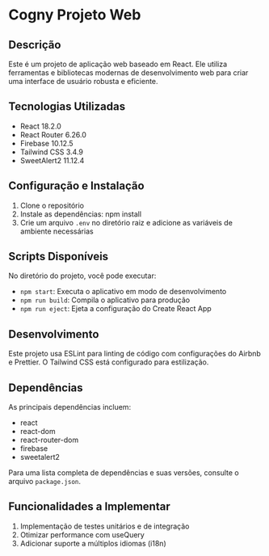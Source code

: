 # Cogny Projeto Web

## Descrição
Este é um projeto de aplicação web baseado em React. Ele utiliza ferramentas e bibliotecas modernas de desenvolvimento web para criar uma interface de usuário robusta e eficiente.

## Tecnologias Utilizadas
- React 18.2.0
- React Router 6.26.0
- Firebase 10.12.5
- Tailwind CSS 3.4.9
- SweetAlert2 11.12.4

## Configuração e Instalação
1. Clone o repositório
2. Instale as dependências: npm install
3. Crie um arquivo `.env` no diretório raiz e adicione as variáveis de ambiente necessárias

## Scripts Disponíveis
No diretório do projeto, você pode executar:

- `npm start`: Executa o aplicativo em modo de desenvolvimento
- `npm run build`: Compila o aplicativo para produção
- `npm run eject`: Ejeta a configuração do Create React App

## Desenvolvimento
Este projeto usa ESLint para linting de código com configurações do Airbnb e Prettier. O Tailwind CSS está configurado para estilização.


## Dependências
As principais dependências incluem:
- react
- react-dom
- react-router-dom
- firebase
- sweetalert2

Para uma lista completa de dependências e suas versões, consulte o arquivo `package.json`.

## Funcionalidades a Implementar
1. Implementação de testes unitários e de integração
2. Otimizar performance com useQuery
3. Adicionar suporte a múltiplos idiomas (i18n)